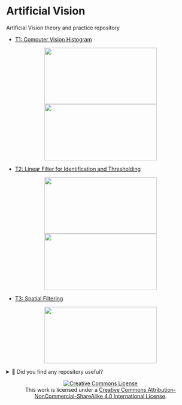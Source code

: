 # Artificial Vision

Artificial Vision theory and practice repository 
- [T1: Computer Vision Histogram ](docs/T1.md)
<p align="center">            
<img src="https://github.com/JoseEmmanuelVG/ArtificialVision/assets/89156254/e910b834-26d6-467a-a57a-261363410eb2" width="300" height="150">
<img src="https://github.com/JoseEmmanuelVG/ArtificialVision/assets/89156254/ed5031e3-0b1d-431a-9bc8-ce26c2f8d3c4" width="300" height="150">
</p>

- [T2: Linear Filter for Identification and Thresholding ](docs/T2.md)
<p align="center">            
<img src="https://github.com/JoseEmmanuelVG/ArtificialVision/assets/89156254/3a659719-13bf-4a01-bab6-1308a38d4799" width="300" height="150">
<img src="https://github.com/JoseEmmanuelVG/ArtificialVision/assets/89156254/1725fc8f-2630-4bfe-844f-73e1f229e31f" width="300" height="150">
</p>

- [T3: Spatial Filtering ](docs/T3.md)
<p align="center">            
<img src="https://github.com/JoseEmmanuelVG/ArtificialVision/assets/89156254/b25ddddd-a1ef-400d-a8ed-39cc76aeaef2" width="300" height="150">
</p>


<details>
  <summary>🌟 Did you find any repository useful?</summary>
  If any project has been helpful to you, consider giving it a ⭐ star in the repository and follow my GitHub account to stay tuned for future updates! 🚀

  In addition, I am always open to suggestions, recommendations or collaborations. Feel free to [get in touch](https://www.linkedin.com/in/vazquez-galan-jose-emmanuel-664968221) if you have any questions or ideas for improving this project. I'm excited for your feedback and contributions.

  Thank you for your interest and support! 😊
</details>


<p align="center">
<a rel="license" href="http://creativecommons.org/licenses/by-nc-sa/4.0/"><img alt="Creative Commons License" style="border-width:0" src="https://i.creativecommons.org/l/by-nc-sa/4.0/88x31.png" /></a><br />This work is licensed under a <a rel="license" href="http://creativecommons.org/licenses/by-nc-sa/4.0/">Creative Commons Attribution-NonCommercial-ShareAlike 4.0 International License</a>.
</p>


